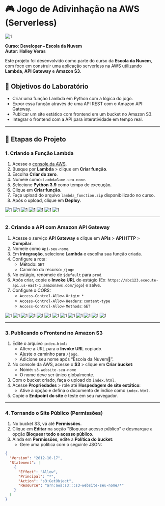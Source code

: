 # 🎮 Jogo de Adivinhação na AWS (Serverless)

![1](https://raw.githubusercontent.com/HalleyVeras/aws-game-lab-developer-EDN/refs/heads/main/arquivos/Zotar_game.jpg)

**Curso: Developer – Escola da Nuvem**  
**Autor: Halley Veras**

Este projeto foi desenvolvido como parte do curso da **Escola da Nuvem**, com foco em construir uma aplicação serverless na AWS utilizando **Lambda**, **API Gateway** e **Amazon S3**.

## 📌 Objetivos do Laboratório

- Criar uma função Lambda em Python com a lógica do jogo.
- Expor essa função através de uma API REST com o Amazon API Gateway.
- Publicar um site estático com frontend em um bucket no Amazon S3.
- Integrar o frontend com a API para interatividade em tempo real.

---

## 🧩 Etapas do Projeto

### 1. Criando a Função Lambda

1. Acesse o [console da AWS](https://console.aws.amazon.com/).
2. Busque por **Lambda** > clique em **Criar função**.
3. Escolha **Criar do zero**.
4. Nomeie como: `LambdaGame-seu-nome`.
5. Selecione **Python 3.9** como tempo de execução.
6. Clique em **Criar função**.
7. Faça upload do arquivo `lambda_function.zip` disponibilizado no curso.
8. Após o upload, clique em **Deploy**.


![1](https://raw.githubusercontent.com/HalleyVeras/aws-game-lab-developer-EDN/refs/heads/main/arquivos/2025-06-06_16-01.png)
![1](https://raw.githubusercontent.com/HalleyVeras/aws-game-lab-developer-EDN/refs/heads/main/arquivos/2025-06-06_16-02.png)
![1](https://raw.githubusercontent.com/HalleyVeras/aws-game-lab-developer-EDN/refs/heads/main/arquivos/2025-06-06_16-06.png)
![1](https://raw.githubusercontent.com/HalleyVeras/aws-game-lab-developer-EDN/refs/heads/main/arquivos/2025-06-06_16-07.png)
![1](https://raw.githubusercontent.com/HalleyVeras/aws-game-lab-developer-EDN/refs/heads/main/arquivos/2025-06-06_16-13.png)
![1](https://raw.githubusercontent.com/HalleyVeras/aws-game-lab-developer-EDN/refs/heads/main/arquivos/2025-06-06_16-14.png)
![1](https://raw.githubusercontent.com/HalleyVeras/aws-game-lab-developer-EDN/refs/heads/main/arquivos/2025-06-06_16-14_1.png)

---

### 2. Criando a API com Amazon API Gateway

1. Acesse o serviço **API Gateway** e clique em **APIs** > **API HTTP** > **Compilar**.
2. Nomeie como `Api-seu-nome`.
3. Em **Integração**, selecione **Lambda** e escolha sua função criada.
4. Configure a rota:
   - Método: `GET`
   - Caminho do recurso: `/jogo`
5. No estágio, renomeie de `$default` para `prod`.
6. Após criar, copie o **Invoke URL** do estágio (Ex: `https://abc123.execute-api.us-east-1.amazonaws.com/jogo`) e salve.
7. Configure o CORS:
   - `Access-Control-Allow-Origin`: `*`
   - `Access-Control-Allow-Headers`: `content-type`
   - `Access-Control-Allow-Methods`: `GET`

![1](https://raw.githubusercontent.com/HalleyVeras/aws-game-lab-developer-EDN/refs/heads/main/arquivos/2025-06-06_16-17.png)
![1](https://raw.githubusercontent.com/HalleyVeras/aws-game-lab-developer-EDN/refs/heads/main/arquivos/2025-06-06_16-18.png)
![1](https://raw.githubusercontent.com/HalleyVeras/aws-game-lab-developer-EDN/refs/heads/main/arquivos/2025-06-06_16-19.png)
![1](https://raw.githubusercontent.com/HalleyVeras/aws-game-lab-developer-EDN/refs/heads/main/arquivos/2025-06-06_16-21.png)
![1](https://raw.githubusercontent.com/HalleyVeras/aws-game-lab-developer-EDN/refs/heads/main/arquivos/2025-06-06_16-23.png)
![1](https://raw.githubusercontent.com/HalleyVeras/aws-game-lab-developer-EDN/refs/heads/main/arquivos/2025-06-06_16-25.png)
![1](https://raw.githubusercontent.com/HalleyVeras/aws-game-lab-developer-EDN/refs/heads/main/arquivos/2025-06-06_16-26.png)
![1](https://raw.githubusercontent.com/HalleyVeras/aws-game-lab-developer-EDN/refs/heads/main/arquivos/2025-06-06_16-26_1.png)
![1](https://raw.githubusercontent.com/HalleyVeras/aws-game-lab-developer-EDN/refs/heads/main/arquivos/2025-06-06_16-27.png)
![1](https://raw.githubusercontent.com/HalleyVeras/aws-game-lab-developer-EDN/refs/heads/main/arquivos/2025-06-06_16-28.png)
![1](https://raw.githubusercontent.com/HalleyVeras/aws-game-lab-developer-EDN/refs/heads/main/arquivos/2025-06-06_16-51.png)
![1](https://raw.githubusercontent.com/HalleyVeras/aws-game-lab-developer-EDN/refs/heads/main/arquivos/2025-06-06_16-52.png)
![1](https://raw.githubusercontent.com/HalleyVeras/aws-game-lab-developer-EDN/refs/heads/main/arquivos/2025-06-06_16-55.png)


---

### 3. Publicando o Frontend no Amazon S3

1. Edite o arquivo `index.html`:
   - Altere a URL para o **Invoke URL** copiado.
   - Ajuste o caminho para `/jogo`.
   - Adicione seu nome após “Escola da Nuvem💙”.
2. No console da AWS, acesse o **S3** > clique em **Criar bucket**:
   - Nome: `s3-website-seu-nome`
   - O nome deve ser único globalmente.
3. Com o bucket criado, faça o upload do `index.html`.
4. Acesse **Propriedades** > role até **Hospedagem de site estático**:
   - Ative a opção e defina o documento de índice como `index.html`.
5. Copie o **Endpoint do site** e teste em seu navegador.

---

### 4. Tornando o Site Público (Permissões)

1. No bucket S3, vá até **Permissões**.
2. Clique em **Editar** na seção "Bloquear acesso público" e desmarque a opção **Bloquear todo o acesso público**.
3. Ainda em **Permissões**, edite a **Política do bucket**:
   - Gere uma política com o seguinte JSON:

```json
{
  "Version": "2012-10-17",
  "Statement": [
    {
      "Effect": "Allow",
      "Principal": "*",
      "Action": "s3:GetObject",
      "Resource": "arn:aws:s3:::s3-website-seu-nome/*"
    }
  ]
}
